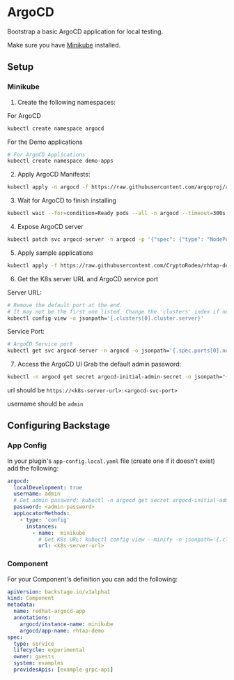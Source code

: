 # ArgoCD

Bootstrap a basic ArgoCD application for local testing.

Make sure you have [Minikube](https://minikube.sigs.k8s.io/docs/start/?arch=%2Flinux%2Fx86-64%2Fstable%2Fbinary+download) installed.

## Setup
### Minikube


1. Create the following namespaces:

For ArgoCD

```bash
kubectl create namespace argocd
```

For the Demo applications
```bash
# For ArgoCD Applications
kubectl create namespace demo-apps
```

2. Apply ArgoCD Manifests:

```bash
kubectl apply -n argocd -f https://raw.githubusercontent.com/argoproj/argo-cd/stable/manifests/install.yaml
```

3. Wait for ArgoCD to finish installing
```bash
kubectl wait --for=condition=Ready pods --all -n argocd --timeout=300s
```

4. Expose ArgoCD server
```bash
kubectl patch svc argocd-server -n argocd -p '{"spec": {"type": "NodePort"}}'
```

5. Apply sample applications
```bash
kubectl apply -f https://raw.githubusercontent.com/CryptoRodeo/rhtap-dev-get-started/refs/heads/argocd-docs/Configuration/ArgoCD/argocd-apps.yml
```

6. Get the K8s server URL and ArgoCD service port

Server URL:
```bash
# Remove the default port at the end.
# It may not be the first one listed. Change the 'clusters' index if needed.
kubectl config view -o jsonpath='{.clusters[0].cluster.server}'
```

Service Port:
```bash
# ArgoCD Service port
kubectl get svc argocd-server -n argocd -o jsonpath='{.spec.ports[0].nodePort}'
```

7. Access the ArgoCD UI
Grab the default admin password:
```bash
kubectl -n argocd get secret argocd-initial-admin-secret -o jsonpath="{.data.password}" | base64 -d
```

url should be `https://<k8s-server-url>:<argocd-svc-port>`

username should be `admin`

## Configuring Backstage

### App Config

In your plugin's `app-config.local.yaml` file (create one if it doesn't exist) add the following:
```yaml
argocd:
  localDevelopment: true
  username: admin
  # Get admin password: kubectl -n argocd get secret argocd-initial-admin-secret -o jsonpath="{.data.password}" | base64 -d
  password: <admin-password>
  appLocatorMethods:
    - type: 'config'
      instances:
        - name:  minikube
          # Get K8s URL: kubectl config view --minify -o jsonpath='{.clusters[0].cluster.server}'
          url: <k8s-server-url>
```

### Component

For your Component's definition you can add the following:
```yaml
apiVersion: backstage.io/v1alpha1
kind: Component
metadata:
  name: redhat-argocd-app
  annotations:
    argocd/instance-name: minikube
    argocd/app-name: rhtap-demo
spec:
  type: service
  lifecycle: experimental
  owner: guests
  system: examples
  providesApis: [example-grpc-api]
```
